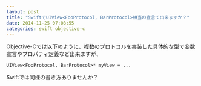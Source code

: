 ```yaml
---
layout: post
title: "SwiftでUIView<FooProtocol, BarProtocol>相当の宣言て出来ますか？"
date: 2014-11-25 07:08:55
categories: swift objective-c
---
```

<p>Objective-Cでは以下のように、複数のプロトコルを実装した具体的な型で変数宣言やプロパティ定義など出来ますが、</p>

<pre><code>UIView&lt;FooProtocol, BarProtocol&gt;* myView = ...
</code></pre>

<p>Swiftでは同様の書き方ありませんか？</p>

